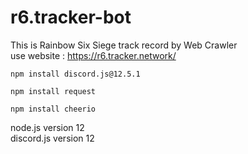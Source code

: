 # r6.tracker-bot  
This is Rainbow Six Siege track record by Web Crawler  
use website : https://r6.tracker.network/  

```
npm install discord.js@12.5.1  
```

```
npm install request  
```

```
npm install cheerio  
```

node.js version 12  
discord.js version 12  
